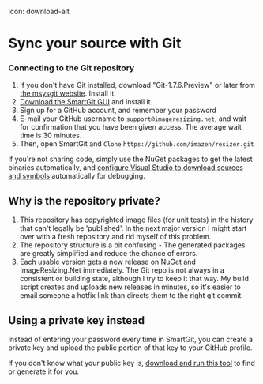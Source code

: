 Icon: download-alt

# Sync your source with Git


### Connecting to the Git repository

1. If you don't have Git installed, download "Git-1.7.6.Preview" or later from [the msysgit website](http://code.google.com/p/msysgit/downloads/list). Install it.
2.  [Download the SmartGit GUI](http://www.shareit.com/affiliate.html?affiliateid=200142144&publisherid=200020344&target=http%3A%2F%2Fwww.syntevo.com%2Fsmartgit%2Findex.html) and install it.
3. Sign up for a GitHub account, and remember your password
4. E-mail your GitHub username to `support@imageresizing.net`, and wait for confirmation that you have been given access. The average wait time is 30 minutes.
5. Then, open SmartGit and `Clone` `https://github.com/imazen/resizer.git`

If you're not sharing code, simply use the NuGet packages to get the latest binaries automatically, and [configure Visual Studio to download sources and symbols](http://www.symbolsource.org/Public/Home/VisualStudio) automatically for debugging.


## Why is the repository private?

1. This repository has copyrighted image files (for unit tests) in the history that can't legally be 'published'. In the next major version I might start over with a fresh repository and rid myself of this problem.
2. The repository structure is a bit confusing - The generated packages are greatly simplified and reduce the chance of errors.
3. Each usable version gets a new release on NuGet and ImageResizing.Net immediately. The Git repo is not always in a consistent or building state, although I try to keep it that way. My build script creates and uploads new releases in minutes, so it's easier to email someone a hotfix link than directs them to the right git commit.


## Using a private key instead

Instead of entering your password every time in SmartGit, you can create a private key and upload the public portion of that key to your GitHub profile.

If you don't know what your public key is, [download and run this tool](http://windowsgit.com/keytool) to find or generate it for you.
